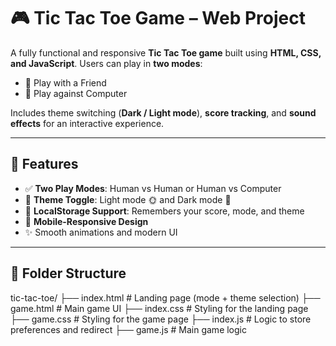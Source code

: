 # 🎮 Tic Tac Toe Game – Web Project

A fully functional and responsive **Tic Tac Toe game** built using **HTML, CSS, and JavaScript**. Users can play in **two modes**:
- 👤 Play with a Friend
- 🤖 Play against Computer

Includes theme switching (**Dark / Light mode**), **score tracking**, and **sound effects** for an interactive experience.

---

## 🚀 Features

- ✅ **Two Play Modes**: Human vs Human or Human vs Computer
- 🎨 **Theme Toggle**: Light mode 🌞 and Dark mode 🌙
- 🧠 **LocalStorage Support**: Remembers your score, mode, and theme
- 📱 **Mobile-Responsive Design**
- ✨ Smooth animations and modern UI

---
## 📂 Folder Structure
tic-tac-toe/
├── index.html # Landing page (mode + theme selection)
├── game.html # Main game UI
├── index.css # Styling for the landing page
├── game.css # Styling for the game page
├── index.js # Logic to store preferences and redirect
├── game.js # Main game logic